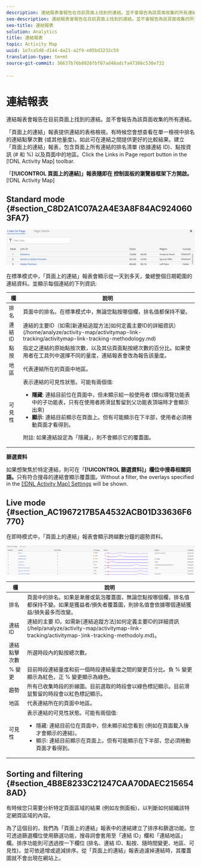 ```yaml
---
description: 連結報表會報告在目前頁面上找到的連結。並不會報告為該頁面收集的所有連結。
seo-description: 連結報表會報告在目前頁面上找到的連結。並不會報告為該頁面收集的所有連結。
seo-title: 連結報表
solution: Analytics
title: 連結報表
topic: Activity Map
uuid: 1e7ca5d8-d144-4a21-a2f9-e05bd3232c59
translation-type: tm+mt
source-git-commit: 36637b76b8026fbf87ad48adcfa47386c530e732

---
```



# 連結報表

連結報表會報告在目前頁面上找到的連結。並不會報告為該頁面收集的所有連結。

「頁面上的連結」報表提供連結的表格檢視。有時候您會想查看在單一檢視中排名的連結點擊次數 (或其他量度)。如此可在連結之間提供更好的比較結果。建立「頁面上的連結」報表，包含頁面上所有連結的排名清單 (依據連結 ID)、點按資訊 (# 和 %) 以及頁面中的地區。Click the Links in Page report button in the [!DNL Activity Map] toolbar.

「**[!UICONTROL 頁面上的連結]」報表隨即在 控制面板的瀏覽器框架下方開啟。**[!DNL Activity Map]

## Standard mode {#section_C8D2A1C07A2A4E3A8F84AC9240603FA7}

![](assets/links_in_page.png)

在標準模式中，「頁面上的連結」報表會顯示從一天到多天，彙總整個日期範圍的連結資料。並顯示每個連結的下列資訊:

<table id="table_3DE41B2CFA644B70AF802A3123CE51D9"> 
 <thead> 
  <tr> 
   <th colname="col1" class="entry"> 欄 </th> 
   <th colname="col2" class="entry"> 說明 </th> 
  </tr> 
 </thead>
 <tbody> 
  <tr> 
   <td colname="col1"> 排名 </td> 
   <td colname="col2"> 頁面中的排名。在標準模式中，無論您點按哪個欄，排名值都保持不變。 </td> 
  </tr> 
  <tr> 
   <td colname="col1"> 連結 ID </td> 
   <td colname="col2">連結的主要ID（如需[新連結追蹤方法]如何定義主要ID的詳細資訊）(/home/analyze/activity-map/activitymap-link-tracking/activitymap-link-tracking-methodology.md) </td> 
  </tr> 
  <tr> 
   <td colname="col1"> 點按 </td> 
   <td colname="col2"> 指定之連結的原始點按次數，以及其佔頁面點按總次數的百分比。如果使用者在工具列中選擇不同的量度，連結報表會改為報告該量度。 </td> 
  </tr> 
  <tr> 
   <td colname="col1"> 地區 </td> 
   <td colname="col2"> 代表連結所在的頁面中地區。 </td> 
  </tr> 
  <tr> 
   <td colname="col1"> 可見性 </td> 
   <td colname="col2">表示連結的可見性狀態。可能有兩個值: 
    <ul id="ul_BABCC0F64145407C9D439150A6898E6D">
     <li id="li_9AF0479BDCEB4A44A37292FAABFA83A5"><b>隱藏</b>: 連結目前位在頁面中，但未顯示給一般使用者 (類似導覽功能表中的子功能表，只有在使用者將滑鼠暫留到父功能表頂端時才會顯示出來) </li>
     <li id="li_C6FA4EC27EDD4341AB9821E2B4BC9E60"><b>顯示</b>: 連結目前顯示在頁面上。但有可能顯示在下半部，使用者必須捲動頁面才看得到。 </li>
    </ul><p>附註: 如果連結設定為「隱藏」，則不會顯示它的覆蓋圖。 </p></td> 
  </tr> 
 </tbody> 
</table>

**篩選資料**

如果想聚焦於特定連結，則可在「**[!UICONTROL 篩選資料]」欄位中搜尋相關詞語。**&#x200B;只有符合搜尋的連結會顯示覆蓋圖。Without a filter, the overlays specified in the [[!DNL Activity Map] Settings](/help/analyze/activity-map/activitymap-overlay-settings.md) will be shown.

## Live mode {#section_AC1967217B5A4532ACB01D33636F6770}

在即時模式中，「頁面上的連結」報表會顯示跨越數分鐘的趨勢資料。

![](assets/links_on_page.png)

<table id="table_61D1FB0F02894055A1AB394DE4FE4742"> 
 <thead> 
  <tr> 
   <th colname="col1" class="entry"> 欄 </th> 
   <th colname="col2" class="entry"> 說明 </th> 
  </tr> 
 </thead>
 <tbody> 
  <tr> 
   <td colname="col1"> 排名 </td> 
   <td colname="col2"> 頁面中的排名。如果是漸層或氣泡覆蓋圖，無論您點按哪個欄，排名值都保持不變。如果是獲益者/損失者覆蓋圖，則排名值會依據哪個連結獲益/損失最多而改變。 </td> 
  </tr> 
  <tr> 
   <td colname="col1"> 連結 ID </td> 
   <td colname="col2">連結的主要 ID。如需新[連結追蹤方法]如何定義主要ID的詳細資訊(/help/analyze/activity-map/activitymap-link-tracking/activitymap-)ink-tracking-methodoly.md)。 </td> 
  </tr> 
  <tr> 
   <td colname="col1"> 連結點擊次數 </td> 
   <td colname="col2"> 所選時段內的點按總次數。 </td> 
  </tr> 
  <tr> 
   <td colname="col1"> % 變更 </td> 
   <td colname="col2"> 目前時段連結量度和前一個時段連結量度之間的變更百分比。負 % 變更顯示為紅色，正 % 變更顯示為綠色。 </td> 
  </tr> 
  <tr> 
   <td colname="col1"> 趨勢 </td> 
   <td colname="col2"> 所有已收集時段的折線圖。目前選取的時段會以綠色標記顯示。目前滑鼠暫留的時段會以紅色標記顯示。 </td> 
  </tr> 
  <tr> 
   <td colname="col1"> 地區 </td> 
   <td colname="col2"> 代表連結所在的頁面中地區。 </td> 
  </tr> 
  <tr> 
   <td colname="col1"> 可見性 </td> 
   <td colname="col2">表示連結的可見性狀態。可能有兩個值: 
    <ul id="ul_B10C55ED4D3C4CF99506DC467E2E7CFB">
     <li id="li_EA646722A51041CC9E62C56DEF92C81F">隱藏: 連結目前位在頁面中，但未顯示給您看到 (例如在頁面載入後才會顯示的連結)。 </li>
     <li id="li_F9543614C2894003AC9984A7404E2785">顯示: 連結目前顯示在頁面上。但有可能顯示在下半部，您必須捲動頁面才看得到。 </li>
    </ul></td> 
  </tr> 
 </tbody> 
</table>

## Sorting and filtering {#section_4B8E8233C21247CAA70DAEC2156548AD}

有時候您只需要分析特定頁面區域的結果 (例如左側面板)，以判斷如何組織該特定網頁區域的內容。

為了這個目的，我們為「頁面上的連結」報表中的連結建立了排序和篩選功能。您可透過篩選欄位使用篩選功能，搜尋詞會套用至「連結 ID」欄和「連結地區」欄。排序功能則可透過按一下欄位 (排名、連結 ID、點按、隨時間變更、地區、可見性)，並可依遞增或遞減排序。從「頁面上的連結」報表過濾掉連結時，其覆蓋圖就不會出現在網站上。
